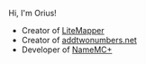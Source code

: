Hi, I'm Orius!
- Creator of [LiteMapper](https://github.com/ItsOrius/LiteMapper)
- Creator of [addtwonumbers.net](https://addtwonumbers.net)
- Developer of [NameMC+](https://github.com/M6yo/NameMCPlus)
